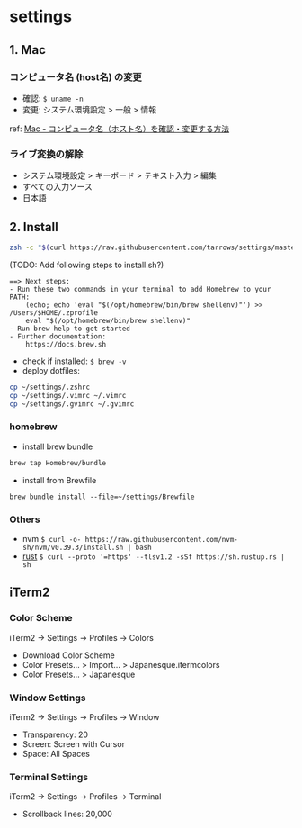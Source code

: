 # settings

## 1. Mac

### コンピュータ名 (host名) の変更

- 確認: `$ uname -n`
- 変更: システム環境設定 > 一般 > 情報

ref: [Mac - コンピュータ名（ホスト名）を確認・変更する方法](https://pc-karuma.net/mac-computer-name/)

### ライブ変換の解除
- システム環境設定 > キーボード > テキスト入力 > 編集
- すべての入力ソース 
- 日本語

## 2. Install

```bash
zsh -c "$(curl https://raw.githubusercontent.com/tarrows/settings/master/install.sh)"
```


(TODO: Add following steps to install.sh?)
```
==> Next steps:
- Run these two commands in your terminal to add Homebrew to your PATH:
    (echo; echo 'eval "$(/opt/homebrew/bin/brew shellenv)"') >> /Users/$HOME/.zprofile
    eval "$(/opt/homebrew/bin/brew shellenv)"
- Run brew help to get started
- Further documentation:
    https://docs.brew.sh
```

- check if installed: `$ brew -v`
- deploy dotfiles:
```bash
cp ~/settings/.zshrc
cp ~/settings/.vimrc ~/.vimrc
cp ~/settings/.gvimrc ~/.gvimrc
```

### homebrew

- install brew bundle

```bash
brew tap Homebrew/bundle
```

- install from Brewfile

```
brew bundle install --file=~/settings/Brewfile
```

### Others
- nvm `$ curl -o- https://raw.githubusercontent.com/nvm-sh/nvm/v0.39.3/install.sh | bash`
- [rust](https://www.rust-lang.org/tools/install) `$ curl --proto '=https' --tlsv1.2 -sSf https://sh.rustup.rs | sh`

## iTerm2

### Color Scheme
iTerm2 → Settings → Profiles → Colors
- Download Color Scheme
- Color Presets… > Import... > Japanesque.itermcolors
- Color Presets… > Japanesque

### Window Settings
iTerm2 → Settings → Profiles → Window
- Transparency: 20
- Screen: Screen with Cursor
- Space: All Spaces

### Terminal Settings
iTerm2 → Settings → Profiles → Terminal
- Scrollback lines: 20,000
